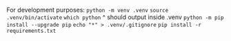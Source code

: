 For development purposes:
``python -m venv .venv``
``source .venv/bin/activate``
``which python``
^ should output inside .venv
``python -m pip install --upgrade pip``
``echo "*" > .venv/.gitignore``
``pip install -r requirements.txt``
